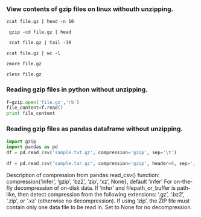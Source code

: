 ### View contents of gzip files on linux withouth unzipping.

```console
zcat file.gz | head -n 10
```

```console
 gzip -cd file.gz | head
 ```
 
```console
 zcat file.gz | tail -10
```

```console
zcat file.gz | wc -l
```

```console
zmore file.gz
```

```console
zless file.gz
```


### Reading gzip files in python without unzipping.

```python
f=gzip.open('file.gz','rb')
file_content=f.read()
print file_content

```



### Reading gzip files as pandas dataframe without unzipping.

```python
import gzip
import pandas as pd
df = pd.read_csv('sample.txt.gz', compression='gzip', sep='\t')

```

```python
df = pd.read_csv('sample.tar.gz', compression='gzip', header=0, sep=',', quotechar='"')
```
Description of compression from pandas.read_csv() function:
  compression{‘infer’, ‘gzip’, ‘bz2’, ‘zip’, ‘xz’, None}, default ‘infer’
For on-the-fly decompression of on-disk data. If ‘infer’ and filepath_or_buffer is path-like, then detect compression from the following extensions: ‘.gz’, ‘.bz2’, ‘.zip’, or ‘.xz’ (otherwise no decompression). If using ‘zip’, the ZIP file must contain only one data file to be read in. Set to None for no decompression.



